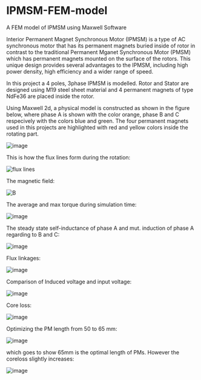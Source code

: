 # IPMSM-FEM-model
A FEM model of IPMSM using Maxwell Software

Interior Permanent Magnet Synchronous Motor (IPMSM) is a type of AC synchronous motor that has its permanent magnets buried inside of rotor in contrast to the traditional Permanent Mganet Synchronous Motor (PMSM) which has permanent magnets mounted on the surface of the rotors. This unique design provides several advantages to the IPMSM, including high power density, high efficiency and a wider range of speed.

In this project a 4 poles, 3phase IPMSM is modelled. Rotor and Stator are designed using M19 steel sheet material and 4 permanent magnets of type NdFe36 are placed inside the rotor. 

Using Maxwell 2d, a physical model is constructed as shown in the figure below, where phase A is shown with the color orange, phase B and C respecively with the colors blue and green. The four permanent magnets used in this projects are highlighted with red and yellow colors inside the rotating part.


![image](https://github.com/Ahsnazari/IPMSM-FEM-model/assets/118515566/37e99579-5b23-47c1-8e19-dfdbb13b01dd)

This is how the flux lines form during the rotation:

![flux lines](https://github.com/Ahsnazari/IPMSM-FEM-model/assets/118515566/081bb9a8-567a-4394-8ce4-91dab08e7ca3)

The magnetic field:

![B](https://github.com/Ahsnazari/IPMSM-FEM-model/assets/118515566/4687a4b8-28c0-472c-bc26-fe3e09b90aa3)

The average and max torque during simulation time: 

![image](https://github.com/Ahsnazari/IPMSM-FEM-model/assets/118515566/c0c5d419-2f50-4f4f-92e3-2fdb71a50497)

The steady state self-inductance of phase A and mut. induction of phase A regarding to B and C:

![image](https://github.com/Ahsnazari/IPMSM-FEM-model/assets/118515566/a33e66ab-4454-4dd0-a5b3-492689e03b28)

Flux linkages:

![image](https://github.com/Ahsnazari/IPMSM-FEM-model/assets/118515566/eae9d024-c2ba-42c9-8dfe-55298cf6ddf1)

Comparison of Induced voltage and input voltage:

![image](https://github.com/Ahsnazari/IPMSM-FEM-model/assets/118515566/feea8bb7-10ce-4fe2-9cfd-586401d9aed3)

Core loss:

![image](https://github.com/Ahsnazari/IPMSM-FEM-model/assets/118515566/62dad484-b723-4da8-9ab2-391f4325a98b)

Optimizing the PM length from 50 to 65 mm:

![image](https://github.com/Ahsnazari/IPMSM-FEM-model/assets/118515566/a1f46d3f-0c3f-4bd8-b979-a223abd0589e)

which goes to show 65mm is the optimal length of PMs. However the coreloss slightly increases:

![image](https://github.com/Ahsnazari/IPMSM-FEM-model/assets/118515566/d02ecbf6-c4b3-4b7b-859b-f96742c8b120)







